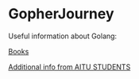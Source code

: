 # GopherJourney
Useful information about Golang:

[Books](https://drive.google.com/drive/folders/1EHCM3TElxQObejLzCx5ddSY2bMG5irz3?usp=sharing)

[Additional info from AITU STUDENTS](https://misty-christmas-328.notion.site/Golang-Plan-by-Yeldos-Manap-b2f10a0afab347b9a480f90d51a04c41)
